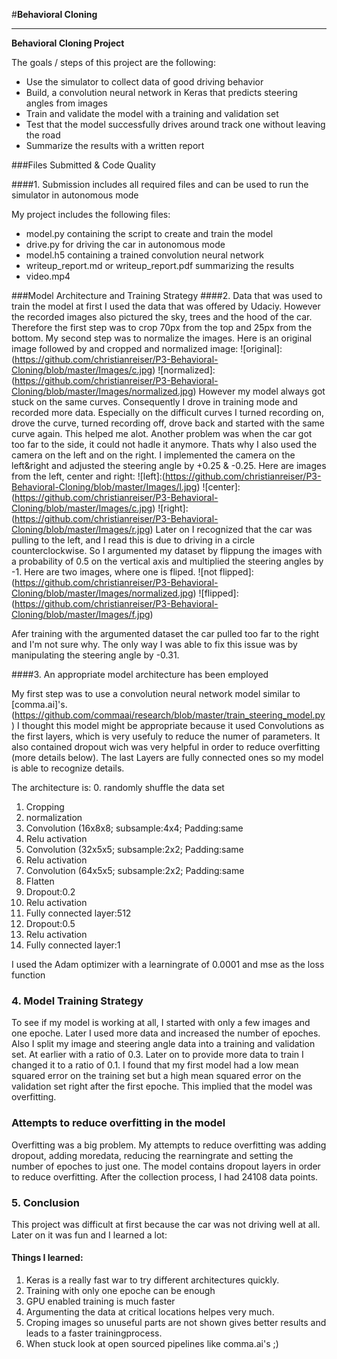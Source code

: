 #**Behavioral Cloning** 



---

**Behavioral Cloning Project**

The goals / steps of this project are the following:
* Use the simulator to collect data of good driving behavior
* Build, a convolution neural network in Keras that predicts steering angles from images
* Train and validate the model with a training and validation set
* Test that the model successfully drives around track one without leaving the road
* Summarize the results with a written report


[//]: # (Image References)

[image1]: ./examples/placeholder.png "Model Visualization"
[image2]: ./examples/placeholder.png "Grayscaling"
[image3]: ./examples/placeholder_small.png "Recovery Image"
[image4]: ./examples/placeholder_small.png "Recovery Image"
[image5]: ./examples/placeholder_small.png "Recovery Image"
[image6]: ./examples/placeholder_small.png "Normal Image"
[image7]: ./examples/placeholder_small.png "Flipped Image"


###Files Submitted & Code Quality

####1. Submission includes all required files and can be used to run the simulator in autonomous mode

My project includes the following files:
* model.py containing the script to create and train the model
* drive.py for driving the car in autonomous mode
* model.h5 containing a trained convolution neural network 
* writeup_report.md or writeup_report.pdf summarizing the results
* video.mp4


###Model Architecture and Training Strategy
####2. Data that was used to train the model
at first I used the data that was offered by Udaciy.
However the recorded images also pictured the sky, trees and the hood of the car. Therefore the first step was to crop 70px from the top and 25px from the bottom.
My second step was to normalize the images.
Here is an original image followed by and cropped and normalized image:
![original]:(https://github.com/christianreiser/P3-Behavioral-Cloning/blob/master/Images/c.jpg)
![normalized]:(https://github.com/christianreiser/P3-Behavioral-Cloning/blob/master/Images/normalized.jpg)
 However my model always got stuck on the same curves. Consequently I drove in training mode and recorded more data. Especially on the difficult curves I turned recording on, drove the curve, turned recording off, drove back and started with the same curve again. This helped me alot.
Another problem was when the car got too far to the side, it could not hadle it anymore. Thats why I also used the camera on the left and on the right. I implemented the camera on the left&right and adjusted the steering angle by +0.25 & -0.25. 
Here are images from the left, center and right:
![left]:(https://github.com/christianreiser/P3-Behavioral-Cloning/blob/master/Images/l.jpg)
![center]:(https://github.com/christianreiser/P3-Behavioral-Cloning/blob/master/Images/c.jpg)
![right]:(https://github.com/christianreiser/P3-Behavioral-Cloning/blob/master/Images/r.jpg)
Later on I recognized that the car was pulling to the left, and I read this is due to driving in a circle counterclockwise. So I argumented my dataset by flippung the images with a probability of 0.5 on the vertical axis and multiplied the steering angles by -1.
Here are two images, where one is fliped.
![not flipped]:(https://github.com/christianreiser/P3-Behavioral-Cloning/blob/master/Images/normalized.jpg)
![flipped]:(https://github.com/christianreiser/P3-Behavioral-Cloning/blob/master/Images/f.jpg)

Afer training with the argumented dataset the car pulled too far to the right and I'm not sure why. The only way I was able to fix this issue was by manipulating the steering angle by -0.31.


####3. An appropriate model architecture has been employed

My first step was to use a convolution neural network model similar to  [comma.ai]'s.(https://github.com/commaai/research/blob/master/train_steering_model.py)
I thought this model might be appropriate because it used Convolutions as the first layers, which is very usefuly to reduce the numer of parameters.
It also contained dropout wich was very helpful in order to reduce overfitting (more details below).
The last Layers are fully connected ones so my model is able to recognize details.

The architecture is:
0. randomly shuffle the data set 
1. Cropping
2. normalization
3. Convolution (16x8x8; subsample:4x4; Padding:same
4. Relu activation
5. Convolution (32x5x5; subsample:2x2; Padding:same
6. Relu activation
7. Convolution (64x5x5; subsample:2x2; Padding:same
8. Flatten
9. Dropout:0.2
10. Relu activation
11. Fully connected layer:512
12. Dropout:0.5
13. Relu activation
14. Fully connected layer:1

I used the Adam optimizer with a learningrate of 0.0001 and mse as the loss function

### 4. Model Training Strategy


To see if my model is working at all, I started with only a few images and one epoche. 
Later I used more data and increased the number of epoches. Also I split my image and steering angle data into a training and validation set. At earlier with a ratio of 0.3. Later on to provide more data to train I changed it to a ratio of 0.1.
I found that my first model had a low mean squared error on the training set but a high mean squared error on the validation set right after the first epoche. This implied that the model was overfitting.

### Attempts to reduce overfitting in the model
Overfitting was a big problem. My attempts to reduce overfitting was adding dropout, adding moredata, reducing the rearningrate and setting the number of epoches to just one.
The model contains dropout layers in order to reduce overfitting. 
After the collection process, I had 24108 data points. 



### 5. Conclusion
This project was difficult at first because the car was not driving well at all. Later on it was fun and I learned a lot:

#### Things I learned:
1. Keras is a really fast war to try different architectures quickly.
2. Training with only one epoche can be enough
3. GPU enabled training is much faster
4. Argumenting the data at critical locations helpes very much.
5. Croping images so unuseful parts are not shown gives better results and leads to a faster trainingprocess.
6. When stuck look at open sourced pipelines like comma.ai's ;)


